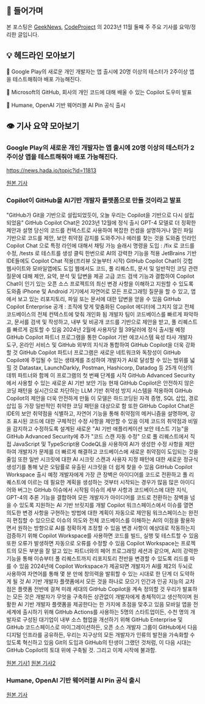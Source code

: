 ## 📢 들어가며

본 포스팅은 [GeekNews](https://news.hada.io/), [CodeProject](https://www.codeproject.com/script/news/list.aspx) 의 2023년 11월 둘째 주 주요 기사를 요약/정리한 글입니다.

## 💡 헤드라인 모아보기

📰 Google Play의 새로운 개인 개발자는 앱 출시에 20명 이상의 테스터가 2주이상 앱을 테스트해줘야 배포 가능해진다.

📰 Microsoft의 GitHub, 회사의 개인 코드에 대해 배울 수 있는 Copilot 도우미 발표

📰 Humane, OpenAI 기반 웨어러블 AI Pin 공식 출시

## 👁️ 기사 요약 모아보기

### Google Play의 새로운 개인 개발자는 앱 출시에 20명 이상의 테스터가 2주이상 앱을 테스트해줘야 배포 가능해진다.

https://news.hada.io/topic?id=11813

[원본 기사](https://support.google.com/googleplay/android-developer/answer/14151465?hl=ko)

### Copilot이 GitHub을 AI기반 개발자 플랫폼으로 만들 것이라고 발표

"GitHub가 Git을 기반으로 설립되었듯이, 오늘 우리는 Copilot을 기반으로 다시 설립되었음"
GitHub Copilot Chat은 2023년 12월에 정식 출시
GPT-4 모델로 더 정확한 제안과 설명
당신의 코드를 컨텍스트로 사용하여 복잡한 컨셉을 설명하거나 열린 파일 기반으로 코드를 제안, 보안 취약점 감지를 도와주거나 에러를 찾는 것을 도와줌
인라인 Copilot Chat 으로 특정 라인에 대해서 채팅 가능
슬래시 명령을 도입 : /fix 로 코드를 수정, /tests 로 테스트를 생성
클릭 한번으로 AI의 강력한 기능을 적용
JetBrains 기반 IDE들에도 Copilot Chat 적용(프리뷰 오늘부터 시작)
GitHub Copilot Chat이 깃헙 웹사이트와 모바일앱에도 도입
웹에서도 코드, 풀 리퀘스트, 문서 및 일반적인 코딩 관련 질문에 대해 제안, 요약, 분석 및 답변을 제공
고급 코드 검색 기능과 결합하여 Copilot Chat이 인기 있는 오픈 소스 프로젝트의 최신 변경 사항을 이해하고 지원할 수 있도록 도와줌
iPhone 및 Android 기기에서 자연어로 모든 프로그래밍 질문을 할 수 있고, 앱에서 보고 있는 리포지토리, 파일 또는 문서에 대한 답변을 얻을 수 있음
GitHub Copilot Enterprise 공개 : 조직에 맞게 맞춤화된 Copilot
에디터에 그치지 않고 전체 코드베이스의 전체 컨텍스트에 맞춰 개인화 됨
개발자 팀이 코드베이스를 빠르게 파악하고, 문서를 검색 및 작성하고, 내부 및 비공개 코드를 기반으로 제안을 받고, 풀 리퀘스트를 빠르게 검토할 수 있음
2024년 2월에 사용자당 월 39달러에 정식 출시될 예정
GitHub Copilot 파트너 프로그램을 통한 Copilot 기반 에코시스템 육성
타사 개발자 도구, 온라인 서비스 및 GitHub 외부의 지식과 통합하여 GitHub Copilot을 더욱 강화할 것
GitHub Copilot 파트너 프로그램은 새로운 네트워크와 독창성이 GitHub Copilot에 주입될 수 있는 생태계를 조성하여 개발자가 AI로 달성할 수 있는 범위를 넓힐 것
Datastax, LaunchDarkly, Postman, Hashicorp, Datadog 등 25개 이상의 데뷔 파트너와 함께 이 프로그램의 첫 번째 단계를 시작
GitHub Advanced Security에서 사용할 수 있는 새로운 AI 기반 보안 기능
현재 GitHub Copilot은 안전하지 않은 코딩 패턴을 실시간으로 차단하는 LLM 기반 취약성 방지 시스템을 적용하여 GitHub Copilot의 제안을 더욱 안전하게 만듦
이 모델은 하드코딩된 자격 증명, SQL 삽입, 경로 삽입 등 가장 일반적인 취약한 코딩 패턴을 대상으로 함
또한 GitHub Copilot Chat은 IDE의 보안 취약점을 식별하고, 자연어 기능을 통해 취약점의 메커니즘을 설명하며, 강조 표시된 코드에 대한 구체적인 수정 사항을 제안할 수 있음
이제 코드의 취약점과 비밀을 감지하고 수정하도록 설계된 새로운 "AI 기반 애플리케이션 보안 테스트 기능"을 GitHub Advanced Security에 추가
"코드 스캔 자동 수정" 으로 풀 리퀘스트에서 직접 JavaScript 및 TypeScript용 CodeQL을 사용하여 AI가 생성한 수정 사항을 제안하여 개발자가 문제를 더 빠르게 해결하고 코드베이스에 새로운 취약점이 도입되는 것을 줄임
또한 일반 시크릿에 대한 AI 시크릿 스캔과 사용자 지정 패턴에 대한 새로운 정규식 생성기를 통해 낮은 오탐률로 유출된 시크릿을 더 쉽게 찾을 수 있음
GitHub Copilot Workspace 출시 예정
개발자에게 가장 큰 장벽은 아이디어를 코드로 전환하고 풀 리퀘스트에 이르는 데 필요한 계획을 생성하는 것부터 시작되는 경우가 많음
많은 아이디어와 버그는 GitHub 이슈에서 시작됨
이슈의 세부 사항과 코드베이스에 대한 지식, GPT-4의 추론 기능을 결합하여 모든 개발자가 아이디어를 코드로 전환하는 장벽을 넘을 수 있도록 지원하는 AI 기반 브릿지를 개발
Copilot 워크스페이스에서 이슈를 열면 의도한 변경 사항을 구현하는 방법에 대한 계획이 자동으로 제안됨
워크스페이스는 완전히 편집할 수 있으므로 이슈의 의도와 전체 코드베이스를 이해하는 AI의 이점을 활용하면서 원하는 방향으로 AI를 정확하게 조정할 수 있음
변경 사항이 예상대로 작동하는지 검증하기 위해 Copilot Workspace를 사용하면 코드를 빌드, 실행 및 테스트할 수 있음
또한 오류가 발생하면 자동으로 오류를 수정할 수 있음
Copilot Workspace는 프로젝트의 모든 부분을 잘 알고 있는 파트너와의 페어 프로그래밍 세션과 같으며, AI의 강력한 기능을 통해 이슈부터 풀 리퀘스트까지 리포지토리 전반을 변경할 수 있도록 리드를 따를 수 있음
2024년에 Copilot Workspace가 제공되면 개발자가 AI를 제2의 두뇌로 사용하여 자연어를 통해 몇 분 만에 창의력을 발휘할 수 있는 시대로 한 단계 더 도약하게 될 것
AI 기반 개발자 플랫폼에서 모든 것을 하나로 모으기
인간과 인공 지능의 교차점은 플랫폼 전반에 걸쳐 미래 세대의 GitHub Copilot을 계속 정의할 것
우리가 발표하는 모든 것은 개발자가 무엇을 구축하든 상관없이 개발자에게 총체적이고 생산적이며 원활한 AI 기반 개발자 플랫폼을 제공한다는 한 가지에 초점을 맞추고 있음
모바일 앱을 전 세계에 출시하기 위해 GitHub Actions를 사용하는 5명의 스타트업이든, 수천 명의 개발자로 구성된 대기업이 내부 소스 협업을 개선하기 위해 GitHub Enterprise 및 GitHub 코드스페이스로 마이그레이션하든, 오픈 소스 개발자 그룹이 GitHub에서 다음 디지털 인프라를 공유하든, 우리는 지구상의 모든 개발자가 인류의 발전을 가속화할 수 있도록 혁신하고 있음
Git의 도입과 GitHub의 탄생이 그랬던 것처럼, 이 다음 시대는 GitHub Copilot의 토대 위에 구축될 것. 그리고 이제 시작에 불과함.

[원본 기사1](https://www.cnbc.com/2023/11/08/microsoft-launches-github-copilot-enterprise-to-help-with-private-code.html)
[원본 기사2](https://github.blog/2023-11-08-universe-2023-copilot-transforms-github-into-the-ai-powered-developer-platform/)

### Humane, OpenAI 기반 웨어러블 AI Pin 공식 출시

[원본 기사](https://www.theverge.com/2023/11/9/23953901/humane-ai-pin-launch-date-price-openai)
